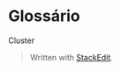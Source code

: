 
# Glossário

Cluster



> Written with [StackEdit](https://stackedit.io/).
<!--stackedit_data:
eyJoaXN0b3J5IjpbLTg1NzQwODExNF19
-->